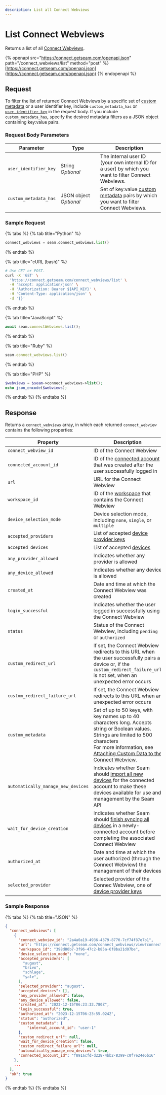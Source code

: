 ```yaml
---
description: List all Connect Webviews
---
```


# List Connect Webviews

Returns a list of all [Connect Webviews](../../capability-guides/device-and-system-capabilities/connect-webviews/).

{% openapi src="https://connect.getseam.com/openapi.json" path="/connect_webviews/list" method="post" %}
[https://connect.getseam.com/openapi.json](https://connect.getseam.com/openapi.json)
{% endopenapi %}

## Request

To filter the list of returned Connect Webviews by a specific set of [custom metadata](../../capability-guides/device-and-system-capabilities/connect-webviews/attaching-custom-data-to-the-connect-webview.md) or a user identifier key, include `custom_metadata_has` or [`user_identifier_key`](../client_sessions/#client_session-properties) in the request body. If you include `custom_metadata_has`, specify the desired metadata filters as a JSON object containing key:value pairs.

### Request Body Parameters

<table><thead><tr><th>Parameter</th><th width="112.33333333333331">Type</th><th>Description</th></tr></thead><tbody><tr><td><code>user_identifier_key</code></td><td>String<br><em>Optional</em></td><td>The internal user ID (your own internal ID for a user) by which you want to filter Connect Webviews.</td></tr><tr><td><code>custom_metadata_has</code></td><td>JSON object<br><em>Optional</em></td><td>Set of key:value <a href="./#connect_webview-properties">custom metadata</a> pairs by which you want to filter Connect Webviews.</td></tr></tbody></table>

### Sample Request

{% tabs %}
{% tab title="Python" %}
```python
connect_webviews = seam.connect_webviews.list()
```
{% endtab %}

{% tab title="cURL (bash)" %}
```bash
# Use GET or POST.
curl -X 'GET' \
  'https://connect.getseam.com/connect_webviews/list' \
  -H 'accept: application/json' \
  -H 'Authorization: Bearer ${API_KEY}' \
  -H 'Content-Type: application/json' \
  -d '{}'
```
{% endtab %}

{% tab title="JavaScript" %}
```javascript
await seam.connectWebviews.list();
```
{% endtab %}

{% tab title="Ruby" %}
```ruby
seam.connect_webviews.list()
```
{% endtab %}

{% tab title="PHP" %}
```php
$webviews = $seam->connect_webviews->list();
echo json_encode($webviews);
```
{% endtab %}
{% endtabs %}

## Response

Returns a `connect_webviews` array, in which each returned `connect_webview` contains the following properties:

<table><thead><tr><th width="310">Property</th><th>Description</th></tr></thead><tbody><tr><td><code>connect_webview_id</code></td><td>ID of the Connect Webview</td></tr><tr><td><code>connected_account_id</code></td><td>ID of the <a href="../connected_accounts/">connected account</a> that was created after the user successfully logged in</td></tr><tr><td><code>url</code></td><td>URL for the Connect Webview</td></tr><tr><td><code>workspace_id</code></td><td>ID of the <a href="../../core-concepts/workspaces/">workspace</a> that contains the Connect Webview</td></tr><tr><td><code>device_selection_mode</code></td><td>Device selection mode, including <code>none</code>, <code>single</code>, or <code>multiple</code></td></tr><tr><td><code>accepted_providers</code></td><td>List of accepted <a href="list.md#device-provider-keys">device provider keys</a></td></tr><tr><td><code>accepted_devices</code></td><td>List of accepted <a href="../../core-concepts/devices/">devices</a></td></tr><tr><td><code>any_provider_allowed</code></td><td>Indicates whether any provider is allowed</td></tr><tr><td><code>any_device_allowed</code></td><td>Indicates whether any device is allowed</td></tr><tr><td><code>created_at</code></td><td>Date and time at which the Connect Webview was created</td></tr><tr><td><code>login_successful</code></td><td>Indicates whether the user logged in successfully using the Connect Webview</td></tr><tr><td><code>status</code></td><td>Status of the Connect Webview, including <code>pending</code> or <code>authorized</code></td></tr><tr><td><code>custom_redirect_url</code></td><td>If set, the Connect Webview redirects to this URL when the user successfully pairs a device or, if the <code>custom_redirect_failure_url</code> is not set, when an unexpected error occurs</td></tr><tr><td><code>custom_redirect_failure_url</code></td><td>If set, the Connect Webview redirects to this URL when an unexpected error occurs</td></tr><tr><td><code>custom_metadata</code></td><td>Set of up to 50 keys, with key names up to 40 characters long. Accepts string or Boolean values. Strings are limited to 500 characters<br>For more information, see <a href="../../capability-guides/device-and-system-capabilities/connect-webviews/attaching-custom-data-to-the-connect-webview.md">Attaching Custom Data to the Connect Webview</a>.</td></tr><tr><td><code>automatically_manage_new_devices</code></td><td>Indicates whether Seam should <a href="../../capability-guides/device-and-system-capabilities/connect-webviews/customizing-connect-webviews.md#automatically_manage_new_devices">import all new devices</a> for the connected account to make these devices available for use and management by the Seam API</td></tr><tr><td><code>wait_for_device_creation</code></td><td>Indicates whether Seam should <a href="../../capability-guides/device-and-system-capabilities/connect-webviews/customizing-connect-webviews.md#wait_for_device_creation">finish syncing all devices</a> in a newly-connected account before completing the associated Connect Webview</td></tr><tr><td><code>authorized_at</code></td><td>Date and time at which the user authorized (through the Connect Webview) the management of their devices</td></tr><tr><td><code>selected_provider</code></td><td>Selected provider of the Connec Webview, one of <a href="list.md#device-provider-keys">device provider keys</a></td></tr></tbody></table>

### Sample Response

{% tabs %}
{% tab title="JSON" %}
```json
{
  "connect_webviews": [
    {
      "connect_webview_id": "2a4a0a19-4936-4379-8770-7cf74f87e7b1",
      "url": "https://connect.getseam.com/connect_webviews/view?connect_webview_id=2a4a0a19-4936-4379-8770-7cf74f87e7b1&auth_token=NhbgghSPXPeXd7wZYVPxQKksR1eoxam8N",
      "workspace_id": "398d80b7-3f96-47c2-b85a-6f8ba21d07be",
      "device_selection_mode": "none",
      "accepted_providers": [
        "august",
        "brivo",
        "schlage",
        "yale",
      ],
      "selected_provider": "august",
      "accepted_devices": [],
      "any_provider_allowed": false,
      "any_device_allowed": false,
      "created_at": "2023-12-15T06:23:32.780Z",
      "login_successful": true,
      "authorized_at": "2023-12-15T06:23:55.024Z",
      "status": "authorized",
      "custom_metadata": {
          "internal_account_id": "user-1"
      },
      "custom_redirect_url": null,
      "wait_for_device_creation": false,
      "custom_redirect_failure_url": null,
      "automatically_manage_new_devices": true,
      "connected_account_id": "f891acfd-d228-4bb2-8399-c0f7e24e6b16"
    },
    ...
  ],
  "ok": true
}
```
{% endtab %}
{% endtabs %}
